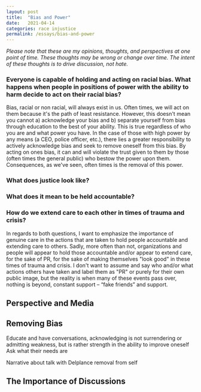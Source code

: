 ```yaml
---
layout: post
title:  "Bias and Power"
date:   2021-04-14
categories: race injustice
permalink: /essays/bias-and-power
---
```

*Please note that these are my opinions, thoughts, and perspectives at one point of time. These thoughts may be wrong or change over time. The intent of these thoughts is to drive discussion, not hate.*

### Everyone is capable of holding and acting on racial bias. What happens when people in positions of power with the ability to harm decide to act on their racial bias?

Bias, racial or non racial, will always exist in us. Often times, we will act on them because it's the path of least resistance. However, this doesn't mean you cannot a) acknowledge your bias and b) separate yourself from bias through education to the best of your ability. This is true regardless of who you are and what power you have. In the case of those with high power by any means (a CEO, police officer, etc.), there lies a greater responsibility to actively acknowledge bias and seek to remove oneself from this bias. By acting on ones bias, it can and will violate the trust given to them by those (often times the general public) who bestow the power upon them. Consequences, as we've seen, often times is the removal of this power.

### What does justice look like?

### What does it mean to be held accountable?

### How do we extend care to each other in times of trauma and crisis?

In regards to both questions, I want to emphasize the importance of genuine care in the actions that are taken to hold people accountable and extending care to others. Sadly, more often than not, organizations and people will appear to hold those accountable and/or appear to extend care, for the sake of PR, for the sake of making themselves "look good" in these times of trauma and crisis. I don't want to assume and say who and/or what actions others have taken and label them as "PR" or purely for their own public image, but the reality is when many of these events pass over, nothing is beyond, constant support – “fake friends” and support.

## Perspective and Media

## Removing Bias

Educate and have conversations, acknowledging is not surrendering or admitting weakness, but is rather strength in the ability to improve oneself
Ask what their needs are

Narrative about talk with Delplance removal from self 

## The Importance of Discussions